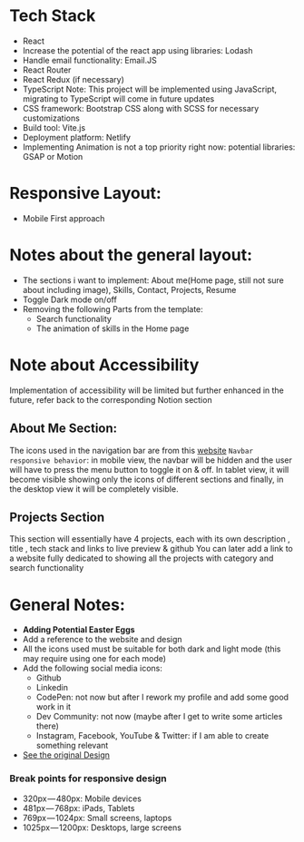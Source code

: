 # Tech Stack
- React
- Increase the potential of the react app using libraries: Lodash
- Handle email functionality: Email.JS
- React Router
- React Redux (if necessary)
- TypeScript Note: This project will be implemented using JavaScript, migrating to TypeScript will come in future updates
- CSS framework: Bootstrap CSS along with SCSS for necessary customizations
- Build tool: Vite.js
- Deployment platform: Netlify
- Implementing Animation is not a top priority right now: potential libraries: GSAP or Motion


# Responsive Layout:
- Mobile First approach


# Notes about the general layout:
- The sections i want to implement: About me(Home page, still not sure about including image), Skills, Contact, Projects, Resume
- Toggle Dark mode on/off
- Removing the following Parts from the template:
   - Search functionality
   - The animation of skills in the Home page


# Note about Accessibility
Implementation of accessibility will be limited but further enhanced in the future, refer back to the corresponding Notion section

## About Me Section:
The icons used in the navigation bar are from this [website](https://www.svgrepo.com/vectors/github/)
`Navbar responsive behavior`: in mobile view, the navbar will be hidden and the user will have to press the menu button to toggle it on & off. In tablet view, it will become visible showing only the icons of different sections and finally, in the desktop view it will be completely visible.

## Projects Section
This section will essentially have 4 projects, each with its own description , title , tech stack and links to live preview & github
You can later add a link to a website fully dedicated to showing all the projects with category and search functionality


# General Notes:
- **Adding Potential Easter Eggs**
- Add a reference to the website and design
- All the icons used must be suitable for both dark and light mode (this may require using one for each mode)
- Add the following social media icons:
    - Github
    - Linkedin
    - CodePen: not now but after I rework my profile and add some good work in it
    - Dev Community: not now (maybe after I get to write some articles there)
    - Instagram, Facebook, YouTube & Twitter: if I am able to create something relevant
- [See the original Design](https://riadhadrani.github.io/slick-portfolio-svelte/)


### Break points for responsive design
- 320px — 480px: Mobile devices
- 481px — 768px: iPads, Tablets
- 769px — 1024px: Small screens, laptops
- 1025px — 1200px: Desktops, large screens

